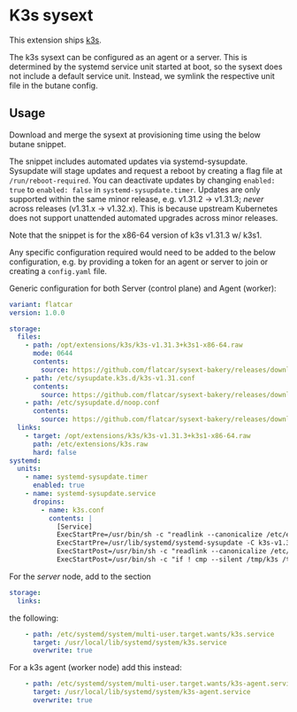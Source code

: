 # K3s sysext

This extension ships [k3s](https://k3s.io/).

The k3s sysext can be configured as an agent or a server.
This is determined by the systemd service unit started at boot, so the sysext does not include a default service unit.
Instead, we symlink the respective unit file in the butane config.

## Usage

Download and merge the sysext at provisioning time using the below butane snippet.

The snippet includes automated updates via systemd-sysupdate.
Sysupdate will stage updates and request a reboot by creating a flag file at `/run/reboot-required`.
You can deactivate updates by changing `enabled: true` to `enabled: false` in `systemd-sysupdate.timer`.
Updates are only supported within the same minor release, e.g. v1.31.2 -> v1.31.3; _never_ across releases (v1.31.x -> v1.32.x).
This is because upstream Kubernetes does not support unattended automated upgrades across minor releases.

Note that the snippet is for the x86-64 version of k3s v1.31.3 w/ k3s1.

Any specific configuration required would need to be added to the below configuration,
e.g. by providing a token for an agent or server to join or creating a `config.yaml` file.

Generic configuration for both Server (control plane) and Agent (worker):
```yaml
variant: flatcar
version: 1.0.0

storage:
  files:
    - path: /opt/extensions/k3s/k3s-v1.31.3+k3s1-x86-64.raw
      mode: 0644
      contents:
        source: https://github.com/flatcar/sysext-bakery/releases/download/latest/k3s-v1.31.3+k3s1-x86-64.raw
    - path: /etc/sysupdate.k3s.d/k3s-v1.31.conf
      contents:
        source: https://github.com/flatcar/sysext-bakery/releases/download/latest/k3s.conf
    - path: /etc/sysupdate.d/noop.conf
      contents:
        source: https://github.com/flatcar/sysext-bakery/releases/download/latest/noop.conf
  links:
    - target: /opt/extensions/k3s/k3s-v1.31.3+k3s1-x86-64.raw
      path: /etc/extensions/k3s.raw
      hard: false
systemd:
  units:
    - name: systemd-sysupdate.timer
      enabled: true
    - name: systemd-sysupdate.service
      dropins:
        - name: k3s.conf
          contents: |
            [Service]
            ExecStartPre=/usr/bin/sh -c "readlink --canonicalize /etc/extensions/k3s.raw > /tmp/k3s"
            ExecStartPre=/usr/lib/systemd/systemd-sysupdate -C k3s-v1.31 update
            ExecStartPost=/usr/bin/sh -c "readlink --canonicalize /etc/extensions/k3s.raw > /tmp/k3s-new"
            ExecStartPost=/usr/bin/sh -c "if ! cmp --silent /tmp/k3s /tmp/k3s-new; then touch /run/reboot-required; fi"
```

For the *server* node, add to the section
```yaml
storage:
  links:
```
the following:
```yaml
    - path: /etc/systemd/system/multi-user.target.wants/k3s.service
      target: /usr/local/lib/systemd/system/k3s.service
      overwrite: true
```

For a k3s agent (worker node) add this instead:
```yaml
    - path: /etc/systemd/system/multi-user.target.wants/k3s-agent.service
      target: /usr/local/lib/systemd/system/k3s-agent.service
      overwrite: true
```
